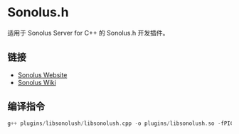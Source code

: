 # Sonolus.h

适用于 Sonolus Server for C++ 的 Sonolus.h 开发插件。

## 链接

- [Sonolus Website](https://sonolus.com/)
- [Sonolus Wiki](https://wiki.sonolus.com/)

## 编译指令

```cpp
g++ plugins/libsonolush/libsonolush.cpp -o plugins/libsonolush.so -fPIC -shared -std=c++17 -DENABLE_MYSQL -DENABLE_SQLITE
```